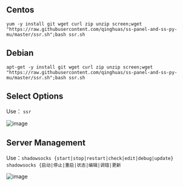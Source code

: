 Centos
---
```
yum -y install git wget curl zip unzip screen;wget "https://raw.githubusercontent.com/qinghuas/ss-panel-and-ss-py-mu/master/ssr.sh";bash ssr.sh
```

Debian
---
```
apt-get -y install git wget curl zip unzip screen;wget "https://raw.githubusercontent.com/qinghuas/ss-panel-and-ss-py-mu/master/ssr.sh";bash ssr.sh
```

Select Options
---
Use：
`ssr`  
  
![image](https://raw.githubusercontent.com/qinghuas/ss-panel-and-ss-py-mu/master/picture/ssr.png)

Server Management
---
Use：`shadowsocks {start|stop|restart|check|edit|debug|update}`
`shadowsocks {启动|停止|重启|状态|编辑|调错|更新`  
  
![image](https://raw.githubusercontent.com/qinghuas/ss-panel-and-ss-py-mu/master/picture/shadowsocks_2.png)
